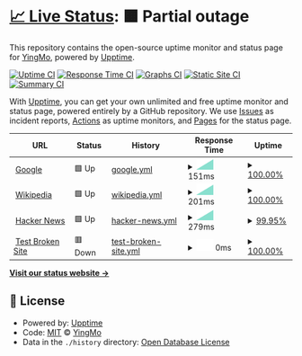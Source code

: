 # [📈 Live Status](https://stauts.yingmo.cyou): <!--live status--> **🟧 Partial outage**

This repository contains the open-source uptime monitor and status page for [YingMo](https://yingmo.cyou), powered by [Upptime](https://github.com/upptime/upptime).

[![Uptime CI](https://github.com/YingmoY/uptime-monitor-for-Yingmo/workflows/Uptime%20CI/badge.svg)](https://github.com/YingmoY/uptime-monitor-for-Yingmo/actions?query=workflow%3A%22Uptime+CI%22)
[![Response Time CI](https://github.com/YingmoY/uptime-monitor-for-Yingmo/workflows/Response%20Time%20CI/badge.svg)](https://github.com/YingmoY/uptime-monitor-for-Yingmo/actions?query=workflow%3A%22Response+Time+CI%22)
[![Graphs CI](https://github.com/YingmoY/uptime-monitor-for-Yingmo/workflows/Graphs%20CI/badge.svg)](https://github.com/YingmoY/uptime-monitor-for-Yingmo/actions?query=workflow%3A%22Graphs+CI%22)
[![Static Site CI](https://github.com/YingmoY/uptime-monitor-for-Yingmo/workflows/Static%20Site%20CI/badge.svg)](https://github.com/YingmoY/uptime-monitor-for-Yingmo/actions?query=workflow%3A%22Static+Site+CI%22)
[![Summary CI](https://github.com/YingmoY/uptime-monitor-for-Yingmo/workflows/Summary%20CI/badge.svg)](https://github.com/YingmoY/uptime-monitor-for-Yingmo/actions?query=workflow%3A%22Summary+CI%22)

With [Upptime](https://upptime.js.org), you can get your own unlimited and free uptime monitor and status page, powered entirely by a GitHub repository. We use [Issues](https://github.com/YingmoY/uptime-monitor-for-Yingmo/issues) as incident reports, [Actions](https://github.com/YingmoY/uptime-monitor-for-Yingmo/actions) as uptime monitors, and [Pages](https://stauts.yingmo.cyou) for the status page.

<!--start: status pages-->
<!-- This summary is generated by Upptime (https://github.com/upptime/upptime) -->
<!-- Do not edit this manually, your changes will be overwritten -->
<!-- prettier-ignore -->
| URL | Status | History | Response Time | Uptime |
| --- | ------ | ------- | ------------- | ------ |
| <img alt="" src="https://favicons.githubusercontent.com/www.google.com" height="13"> [Google](https://www.google.com) | 🟩 Up | [google.yml](https://github.com/YingmoY/uptime-monitor-for-Yingmo/commits/HEAD/history/google.yml) | <details><summary><img alt="Response time graph" src="./graphs/google/response-time-week.png" height="20"> 151ms</summary><br><a href="https://stauts.yingmo.cyou/history/google"><img alt="Response time 151" src="https://img.shields.io/endpoint?url=https%3A%2F%2Fraw.githubusercontent.com%2FYingmoY%2Fuptime-monitor-for-Yingmo%2FHEAD%2Fapi%2Fgoogle%2Fresponse-time.json"></a><br><a href="https://stauts.yingmo.cyou/history/google"><img alt="24-hour response time 151" src="https://img.shields.io/endpoint?url=https%3A%2F%2Fraw.githubusercontent.com%2FYingmoY%2Fuptime-monitor-for-Yingmo%2FHEAD%2Fapi%2Fgoogle%2Fresponse-time-day.json"></a><br><a href="https://stauts.yingmo.cyou/history/google"><img alt="7-day response time 151" src="https://img.shields.io/endpoint?url=https%3A%2F%2Fraw.githubusercontent.com%2FYingmoY%2Fuptime-monitor-for-Yingmo%2FHEAD%2Fapi%2Fgoogle%2Fresponse-time-week.json"></a><br><a href="https://stauts.yingmo.cyou/history/google"><img alt="30-day response time 151" src="https://img.shields.io/endpoint?url=https%3A%2F%2Fraw.githubusercontent.com%2FYingmoY%2Fuptime-monitor-for-Yingmo%2FHEAD%2Fapi%2Fgoogle%2Fresponse-time-month.json"></a><br><a href="https://stauts.yingmo.cyou/history/google"><img alt="1-year response time 151" src="https://img.shields.io/endpoint?url=https%3A%2F%2Fraw.githubusercontent.com%2FYingmoY%2Fuptime-monitor-for-Yingmo%2FHEAD%2Fapi%2Fgoogle%2Fresponse-time-year.json"></a></details> | <details><summary><a href="https://stauts.yingmo.cyou/history/google">100.00%</a></summary><a href="https://stauts.yingmo.cyou/history/google"><img alt="All-time uptime 100.00%" src="https://img.shields.io/endpoint?url=https%3A%2F%2Fraw.githubusercontent.com%2FYingmoY%2Fuptime-monitor-for-Yingmo%2FHEAD%2Fapi%2Fgoogle%2Fuptime.json"></a><br><a href="https://stauts.yingmo.cyou/history/google"><img alt="24-hour uptime 100.00%" src="https://img.shields.io/endpoint?url=https%3A%2F%2Fraw.githubusercontent.com%2FYingmoY%2Fuptime-monitor-for-Yingmo%2FHEAD%2Fapi%2Fgoogle%2Fuptime-day.json"></a><br><a href="https://stauts.yingmo.cyou/history/google"><img alt="7-day uptime 100.00%" src="https://img.shields.io/endpoint?url=https%3A%2F%2Fraw.githubusercontent.com%2FYingmoY%2Fuptime-monitor-for-Yingmo%2FHEAD%2Fapi%2Fgoogle%2Fuptime-week.json"></a><br><a href="https://stauts.yingmo.cyou/history/google"><img alt="30-day uptime 100.00%" src="https://img.shields.io/endpoint?url=https%3A%2F%2Fraw.githubusercontent.com%2FYingmoY%2Fuptime-monitor-for-Yingmo%2FHEAD%2Fapi%2Fgoogle%2Fuptime-month.json"></a><br><a href="https://stauts.yingmo.cyou/history/google"><img alt="1-year uptime 100.00%" src="https://img.shields.io/endpoint?url=https%3A%2F%2Fraw.githubusercontent.com%2FYingmoY%2Fuptime-monitor-for-Yingmo%2FHEAD%2Fapi%2Fgoogle%2Fuptime-year.json"></a></details>
| <img alt="" src="https://favicons.githubusercontent.com/en.wikipedia.org" height="13"> [Wikipedia](https://en.wikipedia.org) | 🟩 Up | [wikipedia.yml](https://github.com/YingmoY/uptime-monitor-for-Yingmo/commits/HEAD/history/wikipedia.yml) | <details><summary><img alt="Response time graph" src="./graphs/wikipedia/response-time-week.png" height="20"> 201ms</summary><br><a href="https://stauts.yingmo.cyou/history/wikipedia"><img alt="Response time 201" src="https://img.shields.io/endpoint?url=https%3A%2F%2Fraw.githubusercontent.com%2FYingmoY%2Fuptime-monitor-for-Yingmo%2FHEAD%2Fapi%2Fwikipedia%2Fresponse-time.json"></a><br><a href="https://stauts.yingmo.cyou/history/wikipedia"><img alt="24-hour response time 201" src="https://img.shields.io/endpoint?url=https%3A%2F%2Fraw.githubusercontent.com%2FYingmoY%2Fuptime-monitor-for-Yingmo%2FHEAD%2Fapi%2Fwikipedia%2Fresponse-time-day.json"></a><br><a href="https://stauts.yingmo.cyou/history/wikipedia"><img alt="7-day response time 201" src="https://img.shields.io/endpoint?url=https%3A%2F%2Fraw.githubusercontent.com%2FYingmoY%2Fuptime-monitor-for-Yingmo%2FHEAD%2Fapi%2Fwikipedia%2Fresponse-time-week.json"></a><br><a href="https://stauts.yingmo.cyou/history/wikipedia"><img alt="30-day response time 201" src="https://img.shields.io/endpoint?url=https%3A%2F%2Fraw.githubusercontent.com%2FYingmoY%2Fuptime-monitor-for-Yingmo%2FHEAD%2Fapi%2Fwikipedia%2Fresponse-time-month.json"></a><br><a href="https://stauts.yingmo.cyou/history/wikipedia"><img alt="1-year response time 201" src="https://img.shields.io/endpoint?url=https%3A%2F%2Fraw.githubusercontent.com%2FYingmoY%2Fuptime-monitor-for-Yingmo%2FHEAD%2Fapi%2Fwikipedia%2Fresponse-time-year.json"></a></details> | <details><summary><a href="https://stauts.yingmo.cyou/history/wikipedia">100.00%</a></summary><a href="https://stauts.yingmo.cyou/history/wikipedia"><img alt="All-time uptime 100.00%" src="https://img.shields.io/endpoint?url=https%3A%2F%2Fraw.githubusercontent.com%2FYingmoY%2Fuptime-monitor-for-Yingmo%2FHEAD%2Fapi%2Fwikipedia%2Fuptime.json"></a><br><a href="https://stauts.yingmo.cyou/history/wikipedia"><img alt="24-hour uptime 100.00%" src="https://img.shields.io/endpoint?url=https%3A%2F%2Fraw.githubusercontent.com%2FYingmoY%2Fuptime-monitor-for-Yingmo%2FHEAD%2Fapi%2Fwikipedia%2Fuptime-day.json"></a><br><a href="https://stauts.yingmo.cyou/history/wikipedia"><img alt="7-day uptime 100.00%" src="https://img.shields.io/endpoint?url=https%3A%2F%2Fraw.githubusercontent.com%2FYingmoY%2Fuptime-monitor-for-Yingmo%2FHEAD%2Fapi%2Fwikipedia%2Fuptime-week.json"></a><br><a href="https://stauts.yingmo.cyou/history/wikipedia"><img alt="30-day uptime 100.00%" src="https://img.shields.io/endpoint?url=https%3A%2F%2Fraw.githubusercontent.com%2FYingmoY%2Fuptime-monitor-for-Yingmo%2FHEAD%2Fapi%2Fwikipedia%2Fuptime-month.json"></a><br><a href="https://stauts.yingmo.cyou/history/wikipedia"><img alt="1-year uptime 100.00%" src="https://img.shields.io/endpoint?url=https%3A%2F%2Fraw.githubusercontent.com%2FYingmoY%2Fuptime-monitor-for-Yingmo%2FHEAD%2Fapi%2Fwikipedia%2Fuptime-year.json"></a></details>
| <img alt="" src="https://favicons.githubusercontent.com/news.ycombinator.com" height="13"> [Hacker News](https://news.ycombinator.com) | 🟩 Up | [hacker-news.yml](https://github.com/YingmoY/uptime-monitor-for-Yingmo/commits/HEAD/history/hacker-news.yml) | <details><summary><img alt="Response time graph" src="./graphs/hacker-news/response-time-week.png" height="20"> 279ms</summary><br><a href="https://stauts.yingmo.cyou/history/hacker-news"><img alt="Response time 279" src="https://img.shields.io/endpoint?url=https%3A%2F%2Fraw.githubusercontent.com%2FYingmoY%2Fuptime-monitor-for-Yingmo%2FHEAD%2Fapi%2Fhacker-news%2Fresponse-time.json"></a><br><a href="https://stauts.yingmo.cyou/history/hacker-news"><img alt="24-hour response time 279" src="https://img.shields.io/endpoint?url=https%3A%2F%2Fraw.githubusercontent.com%2FYingmoY%2Fuptime-monitor-for-Yingmo%2FHEAD%2Fapi%2Fhacker-news%2Fresponse-time-day.json"></a><br><a href="https://stauts.yingmo.cyou/history/hacker-news"><img alt="7-day response time 279" src="https://img.shields.io/endpoint?url=https%3A%2F%2Fraw.githubusercontent.com%2FYingmoY%2Fuptime-monitor-for-Yingmo%2FHEAD%2Fapi%2Fhacker-news%2Fresponse-time-week.json"></a><br><a href="https://stauts.yingmo.cyou/history/hacker-news"><img alt="30-day response time 279" src="https://img.shields.io/endpoint?url=https%3A%2F%2Fraw.githubusercontent.com%2FYingmoY%2Fuptime-monitor-for-Yingmo%2FHEAD%2Fapi%2Fhacker-news%2Fresponse-time-month.json"></a><br><a href="https://stauts.yingmo.cyou/history/hacker-news"><img alt="1-year response time 279" src="https://img.shields.io/endpoint?url=https%3A%2F%2Fraw.githubusercontent.com%2FYingmoY%2Fuptime-monitor-for-Yingmo%2FHEAD%2Fapi%2Fhacker-news%2Fresponse-time-year.json"></a></details> | <details><summary><a href="https://stauts.yingmo.cyou/history/hacker-news">99.95%</a></summary><a href="https://stauts.yingmo.cyou/history/hacker-news"><img alt="All-time uptime 100.00%" src="https://img.shields.io/endpoint?url=https%3A%2F%2Fraw.githubusercontent.com%2FYingmoY%2Fuptime-monitor-for-Yingmo%2FHEAD%2Fapi%2Fhacker-news%2Fuptime.json"></a><br><a href="https://stauts.yingmo.cyou/history/hacker-news"><img alt="24-hour uptime 99.66%" src="https://img.shields.io/endpoint?url=https%3A%2F%2Fraw.githubusercontent.com%2FYingmoY%2Fuptime-monitor-for-Yingmo%2FHEAD%2Fapi%2Fhacker-news%2Fuptime-day.json"></a><br><a href="https://stauts.yingmo.cyou/history/hacker-news"><img alt="7-day uptime 99.95%" src="https://img.shields.io/endpoint?url=https%3A%2F%2Fraw.githubusercontent.com%2FYingmoY%2Fuptime-monitor-for-Yingmo%2FHEAD%2Fapi%2Fhacker-news%2Fuptime-week.json"></a><br><a href="https://stauts.yingmo.cyou/history/hacker-news"><img alt="30-day uptime 99.99%" src="https://img.shields.io/endpoint?url=https%3A%2F%2Fraw.githubusercontent.com%2FYingmoY%2Fuptime-monitor-for-Yingmo%2FHEAD%2Fapi%2Fhacker-news%2Fuptime-month.json"></a><br><a href="https://stauts.yingmo.cyou/history/hacker-news"><img alt="1-year uptime 100.00%" src="https://img.shields.io/endpoint?url=https%3A%2F%2Fraw.githubusercontent.com%2FYingmoY%2Fuptime-monitor-for-Yingmo%2FHEAD%2Fapi%2Fhacker-news%2Fuptime-year.json"></a></details>
| <img alt="" src="https://favicons.githubusercontent.com/thissitedoesnotexist.koj.co" height="13"> [Test Broken Site](https://thissitedoesnotexist.koj.co) | 🟥 Down | [test-broken-site.yml](https://github.com/YingmoY/uptime-monitor-for-Yingmo/commits/HEAD/history/test-broken-site.yml) | <details><summary><img alt="Response time graph" src="./graphs/test-broken-site/response-time-week.png" height="20"> 0ms</summary><br><a href="https://stauts.yingmo.cyou/history/test-broken-site"><img alt="Response time 0" src="https://img.shields.io/endpoint?url=https%3A%2F%2Fraw.githubusercontent.com%2FYingmoY%2Fuptime-monitor-for-Yingmo%2FHEAD%2Fapi%2Ftest-broken-site%2Fresponse-time.json"></a><br><a href="https://stauts.yingmo.cyou/history/test-broken-site"><img alt="24-hour response time 0" src="https://img.shields.io/endpoint?url=https%3A%2F%2Fraw.githubusercontent.com%2FYingmoY%2Fuptime-monitor-for-Yingmo%2FHEAD%2Fapi%2Ftest-broken-site%2Fresponse-time-day.json"></a><br><a href="https://stauts.yingmo.cyou/history/test-broken-site"><img alt="7-day response time 0" src="https://img.shields.io/endpoint?url=https%3A%2F%2Fraw.githubusercontent.com%2FYingmoY%2Fuptime-monitor-for-Yingmo%2FHEAD%2Fapi%2Ftest-broken-site%2Fresponse-time-week.json"></a><br><a href="https://stauts.yingmo.cyou/history/test-broken-site"><img alt="30-day response time 0" src="https://img.shields.io/endpoint?url=https%3A%2F%2Fraw.githubusercontent.com%2FYingmoY%2Fuptime-monitor-for-Yingmo%2FHEAD%2Fapi%2Ftest-broken-site%2Fresponse-time-month.json"></a><br><a href="https://stauts.yingmo.cyou/history/test-broken-site"><img alt="1-year response time 0" src="https://img.shields.io/endpoint?url=https%3A%2F%2Fraw.githubusercontent.com%2FYingmoY%2Fuptime-monitor-for-Yingmo%2FHEAD%2Fapi%2Ftest-broken-site%2Fresponse-time-year.json"></a></details> | <details><summary><a href="https://stauts.yingmo.cyou/history/test-broken-site">100.00%</a></summary><a href="https://stauts.yingmo.cyou/history/test-broken-site"><img alt="All-time uptime 100.00%" src="https://img.shields.io/endpoint?url=https%3A%2F%2Fraw.githubusercontent.com%2FYingmoY%2Fuptime-monitor-for-Yingmo%2FHEAD%2Fapi%2Ftest-broken-site%2Fuptime.json"></a><br><a href="https://stauts.yingmo.cyou/history/test-broken-site"><img alt="24-hour uptime 100.00%" src="https://img.shields.io/endpoint?url=https%3A%2F%2Fraw.githubusercontent.com%2FYingmoY%2Fuptime-monitor-for-Yingmo%2FHEAD%2Fapi%2Ftest-broken-site%2Fuptime-day.json"></a><br><a href="https://stauts.yingmo.cyou/history/test-broken-site"><img alt="7-day uptime 100.00%" src="https://img.shields.io/endpoint?url=https%3A%2F%2Fraw.githubusercontent.com%2FYingmoY%2Fuptime-monitor-for-Yingmo%2FHEAD%2Fapi%2Ftest-broken-site%2Fuptime-week.json"></a><br><a href="https://stauts.yingmo.cyou/history/test-broken-site"><img alt="30-day uptime 100.00%" src="https://img.shields.io/endpoint?url=https%3A%2F%2Fraw.githubusercontent.com%2FYingmoY%2Fuptime-monitor-for-Yingmo%2FHEAD%2Fapi%2Ftest-broken-site%2Fuptime-month.json"></a><br><a href="https://stauts.yingmo.cyou/history/test-broken-site"><img alt="1-year uptime 100.00%" src="https://img.shields.io/endpoint?url=https%3A%2F%2Fraw.githubusercontent.com%2FYingmoY%2Fuptime-monitor-for-Yingmo%2FHEAD%2Fapi%2Ftest-broken-site%2Fuptime-year.json"></a></details>

<!--end: status pages-->

[**Visit our status website →**](https://stauts.yingmo.cyou)

## 📄 License

- Powered by: [Upptime](https://github.com/upptime/upptime)
- Code: [MIT](./LICENSE) © [YingMo](https://yingmo.cyou)
- Data in the `./history` directory: [Open Database License](https://opendatacommons.org/licenses/odbl/1-0/)
